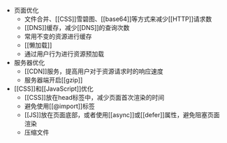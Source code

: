 - 页面优化
	- 文件合并、[[CSS]]雪碧图、[[base64]]等方式来减少[[HTTP]]请求数
	- [[DNS]]缓存，减少[[DNS]]的查询次数
	- 常用不变的资源进行缓存
	- [[懒加载]]
	- 通过用户行为进行资源预加载
- 服务器优化
	- [[CDN]]服务，提高用户对于资源请求时的响应速度
	- 服务器端开启[[gzip]]
- [[CSS]]和[[JavaScript]]优化
	- [[CSS]]放在head标签中，减少页面首次渲染的时间
	- 避免使用[[@import]]标签
	- [[JS]]放在页面底部，或者使用[[async]]或[[defer]]属性，避免阻塞页面渲染
	- 压缩文件